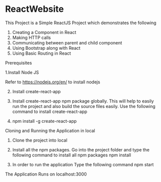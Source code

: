 # ReactWebsite

This Project is a Simple ReactJS Project which demonstrates the following

1. Creating a Component in React
2. Making HTTP calls
3. Communicating between parent and child component
4. Using Bootstrap along with React
5. Using Basic Routing in React



Prerequisites

1.Install Node JS

Refer to https://nodejs.org/en/ to install nodejs

2. Install create-react-app

3. Install create-react-app npm package globally. This will help to easily run the project and also build the source files easily. Use the following    command to install create-react-app

4. npm install -g create-react-app




Cloning and Running the Application in local

1. Clone the project into local

2. Install all the npm packages. Go into the project folder and type the following command to install all npm packages
   npm install

3. In order to run the application Type the following command
   npm start

The Application Runs on localhost:3000
